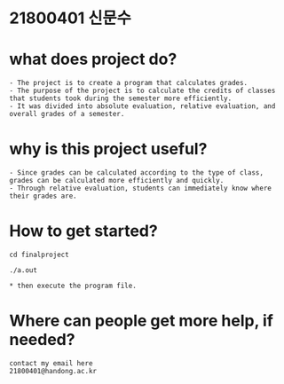 # 21800401 신문수

# what does project do?
```
- The project is to create a program that calculates grades. 
- The purpose of the project is to calculate the credits of classes that students took during the semester more efficiently. 
- It was divided into absolute evaluation, relative evaluation, and overall grades of a semester.
```

# why is this project useful?
```
- Since grades can be calculated according to the type of class, grades can be calculated more efficiently and quickly.
- Through relative evaluation, students can immediately know where their grades are.
```

# How to get started?
```
cd finalproject

./a.out

* then execute the program file.
```

# Where can people get more help, if needed?
```
contact my email here
21800401@handong.ac.kr
```
